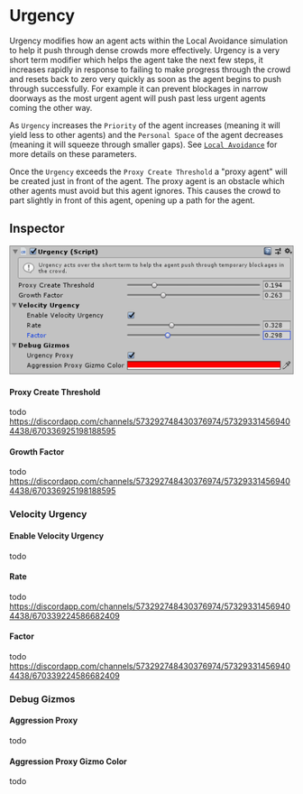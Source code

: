 # Urgency

Urgency modifies how an agent acts within the Local Avoidance simulation to help it push through dense crowds more effectively. Urgency is a very short term modifier which helps the agent take the next few steps, it increases rapidly in response to failing to make progress through the crowd and resets back to zero very quickly as soon as the agent begins to push through successfully. For example it can prevent blockages in narrow doorways as the most urgent agent will push past less urgent agents coming the other way.

As `Urgency` increases the `Priority` of the agent increases (meaning it will yield less to other agents) and the `Personal Space` of the agent decreases (meaning it will squeeze through smaller gaps). See [`Local Avoidance`](/GettingStarted/LocalAvoidance) for more details on these parameters.

Once the `Urgency` exceeds the `Proxy Create Threshold` a "proxy agent" will be created just in front of the agent. The proxy agent is an obstacle which other agents must avoid but this agent ignores. This causes the crowd to part slightly in front of this agent, opening up a path for the agent.

## Inspector

![EntityIdentity Inspector](../images/UrgencyInspector.png)

#### Proxy Create Threshold

todo https://discordapp.com/channels/573292748430376974/573293314569404438/670336925198188595

#### Growth Factor

todo https://discordapp.com/channels/573292748430376974/573293314569404438/670336925198188595

### Velocity Urgency

#### Enable Velocity Urgency

todo

#### Rate

todo https://discordapp.com/channels/573292748430376974/573293314569404438/670339224586682409

#### Factor

todo https://discordapp.com/channels/573292748430376974/573293314569404438/670339224586682409

### Debug Gizmos

#### Aggression Proxy

todo

#### Aggression Proxy Gizmo Color

todo